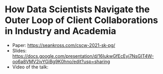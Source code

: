 # How Data Scientists Navigate the Outer Loop of Client Collaborations in Industry and Academia

- Paper: https://seankross.com/cscw-2021-sk-pg/
- Slides: https://docs.google.com/presentation/d/16IukwGfEcEyi7NsGIT4W-oo6a8VMV2ivYGiBg9K0hno/edit?usp=sharing
- Video of the talk:

